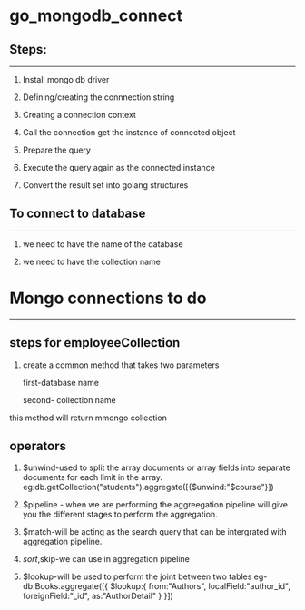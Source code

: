 # go_mongodb_connect

## Steps:
************

1. Install mongo db driver

2. Defining/creating the connnection string

3. Creating a connection context

4. Call the connection get the instance of connected object

5. Prepare the query 

6. Execute the query again as the connected instance

7. Convert the result set into golang structures


## To connect to database
******************************
1. we need to have the name of the database 

2. we need to have the collection name

# Mongo connections to do
**********************************
## steps for employeeCollection 

1. create a common method that takes two parameters 

    first-database name

    second- collection name

  this method will return mmongo collection


## operators

1. $unwind-used to split the array documents or array fields into separate documents for each limit in the array.
eg:db.getCollection("students").aggregate([{$unwind:"$course"}])

2. $pipeline - when we are performing the aggreegation pipeline will give you the different stages to perform the aggregation.

3. $match-will be acting as the search query that can be intergrated with aggregation pipeline. 

4. $sort,$skip-we can use in aggregation pipeline
5. $lookup-will be used to perform the joint between two tables
eg-db.Books.aggregate([{
    $lookup:{
        from:"Authors",
        localField:"author_id",
        foreignField:"_id",
        as:"AuthorDetail"
    }
}])
